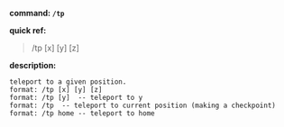 <!-- BEGIN_AUTOGEN: do NOT edit in this block -->

**command: `/tp`**

**quick ref:**
> /tp [x] [y] [z]

**description:**

```
teleport to a given position. 
format: /tp [x] [y] [z]  
format: /tp [y]  -- teleport to y
format: /tp  -- teleport to current position (making a checkpoint)
format: /tp home -- teleport to home   
```

<!-- END_AUTOGEN-->
